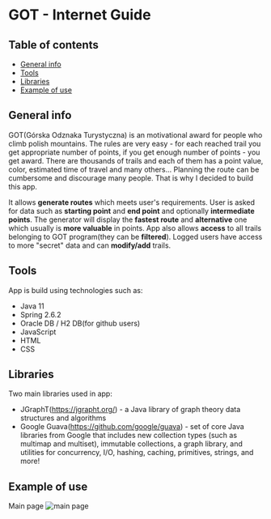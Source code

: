 # GOT - Internet Guide

## Table of contents
* [General info](#general-info)
* [Tools](#tools)
* [Libraries](#libraries)
* [Example of use](#example-of-use)

## General info

GOT(Górska Odznaka Turystyczna) is an motivational award for people who climb polish mountains. The rules are very easy - for each reached trail you get appropriate number of points, if you get enough number of points - you get award. There are thousands of trails and  each of them has a point value, color, estimated time of travel and many others... Planning the route can be cumbersome and discourage many people. That is why I decided to build this app. 

It allows **generate routes** which meets user's requirements. User is asked for data such as **starting point** and **end point** and optionally **intermediate points**. The generator will display the **fastest route** and  **alternative** one which usually is **more valuable** in points. App also allows **access** to all trails belonging to GOT program(they can be **filtered**). Logged users have access to more "secret" data and can **modify/add** trails.

## Tools
App is build using technologies such as: 
* Java 11
* Spring 2.6.2
* Oracle DB / H2 DB(for github users) 
* JavaScript
* HTML
* CSS

## Libraries
Two main libraries used in app:
* JGraphT(https://jgrapht.org/) -  a Java library of graph theory data structures and algorithms
* Google Guava(https://github.com/google/guava) - set of core Java libraries from Google that includes new collection types (such as multimap and multiset), immutable collections, a graph library, and utilities for concurrency, I/O, hashing, caching, primitives, strings, and more!

## Example of use
Main page
![main page](https://user-images.githubusercontent.com/72096306/154324780-1d14265e-ee92-4316-97fa-c3dcfe398bfe.png)




